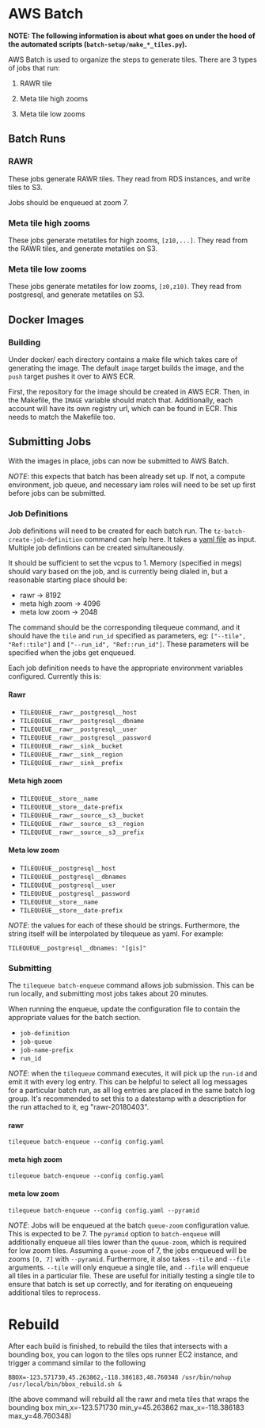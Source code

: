 AWS Batch
=========

**NOTE: The following information is about what goes on under the hood of the automated scripts (`batch-setup/make_*_tiles.py`).**

AWS Batch is used to organize the steps to generate tiles. There are 3 types of jobs that run:

1. RAWR tile

2. Meta tile high zooms

3. Meta tile low zooms

Batch Runs
----------

### RAWR

These jobs generate RAWR tiles. They read from RDS instances, and write tiles to S3.

Jobs should be enqueued at zoom 7.

### Meta tile high zooms

These jobs generate metatiles for high zooms, `[z10,...]`. They read from the RAWR tiles, and generate metatiles on S3.

### Meta tile low zooms

These jobs generate metatiles for low zooms, `[z0,z10)`. They read from postgresql, and generate metatiles on S3.

Docker Images
-------------

### Building

Under docker/ each directory contains a make file which takes care of generating the image. The default `image` target builds the image, and the `push` target pushes it over to AWS ECR.

First, the repository for the image should be created in AWS ECR. Then, in the Makefile, the `IMAGE` variable should match that. Additionally, each account will have its own registry url, which can be found in ECR. This needs to match the Makefile too.

Submitting Jobs
---------------

With the images in place, jobs can now be submitted to AWS Batch.

*NOTE*: this expects that batch has been already set up. If not, a compute environment, job queue, and necessary iam roles will need to be set up first before jobs can be submitted.

### Job Definitions

Job definitions will need to be created for each batch run. The `tz-batch-create-job-definition` command can help here. It takes a [yaml file](../../go/yml/batch-job-definitions.yaml.sample) as input. Multiple job defintions can be created simultaneously.

It should be sufficient to set the vcpus to 1. Memory (specified in megs) should vary based on the job, and is currently being dialed in, but a reasonable starting place should be:

* rawr -> 8192
* meta high zoom -> 4096
* meta low zoom -> 2048

The command should be the corresponding tilequeue command, and it should have the `tile` and `run_id` specified as parameters, eg: `["--tile", "Ref::tile"]` and `["--run_id", "Ref::run_id"]`. These parameters will be specified when the jobs get enqueued.

Each job definition needs to have the appropriate environment variables configured. Currently this is:

#### Rawr

* `TILEQUEUE__rawr__postgresql__host`
* `TILEQUEUE__rawr__postgresql__dbname`
* `TILEQUEUE__rawr__postgresql__user`
* `TILEQUEUE__rawr__postgresql__password`
* `TILEQUEUE__rawr__sink__bucket`
* `TILEQUEUE__rawr__sink__region`
* `TILEQUEUE__rawr__sink__prefix`

#### Meta high zoom

* `TILEQUEUE__store__name`
* `TILEQUEUE__store__date-prefix`
* `TILEQUEUE__rawr__source__s3__bucket`
* `TILEQUEUE__rawr__source__s3__region`
* `TILEQUEUE__rawr__source__s3__prefix`

#### Meta low zoom

* `TILEQUEUE__postgresql__host`
* `TILEQUEUE__postgresql__dbnames`
* `TILEQUEUE__postgresql__user`
* `TILEQUEUE__postgresql__password`
* `TILEQUEUE__store__name`
* `TILEQUEUE__store__date-prefix`

*NOTE*: the values for each of these should be strings. Furthermore, the string itself will be interpolated by tilequeue as yaml. For example:

    TILEQUEUE__postgresql__dbnames: "[gis]"

### Submitting

The `tilequeue batch-enqueue` command allows job submission. This can be run locally, and submitting most jobs takes about 20 minutes.

When running the enqueue, update the configuration file to contain the appropriate values for the batch section. 

* `job-definition`
* `job-queue`
* `job-name-prefix`
* `run_id`

*NOTE*: when the `tilequeue` command executes, it will pick up the `run-id` and emit it with every log entry. This can be helpful to select all log messages for a particular batch run, as all log entries are placed in the same batch log group. It's recommended to set this to a datestamp with a description for the run attached to it, eg "rawr-20180403".

#### rawr

    tilequeue batch-enqueue --config config.yaml

#### meta high zoom

    tilequeue batch-enqueue --config config.yaml

#### meta low zoom

    tilequeue batch-enqueue --config config.yaml --pyramid

*NOTE*: Jobs will be enqueued at the batch `queue-zoom` configuration value. This is expected to be 7.
The `pyramid` option to `batch-enqueue` will additionally enqueue all tiles lower than the `queue-zoom`, which is required for low zoom tiles. Assuming a `queue-zoom` of 7, the jobs enqueued will be zooms `[0, 7]` with `--pyramid`.
Furthermore, it also takes `--tile` and `--file` arguments. `--tile` will only enqueue a single tile, and `--file` will enqueue all tiles in a particular file. These are useful for initially testing a single tile to ensure that batch is set up correctly, and for iterating on enqueueing additional tiles to reprocess.


# Rebuild
After each build is finished, to rebuild the tiles that intersects with a bounding box, you can logon to the tiles ops runner EC2 instance, and trigger a command similar to the following

```
BBOX=-123.571730,45.263862,-118.386183,48.760348 /usr/bin/nohup /usr/local/bin/bbox_rebuild.sh &
```

(the above command will rebuild all the rawr and meta tiles that wraps the bounding box min_x=-123.571730 min_y=45.263862 max_x=-118.386183 max_y=48.760348)
